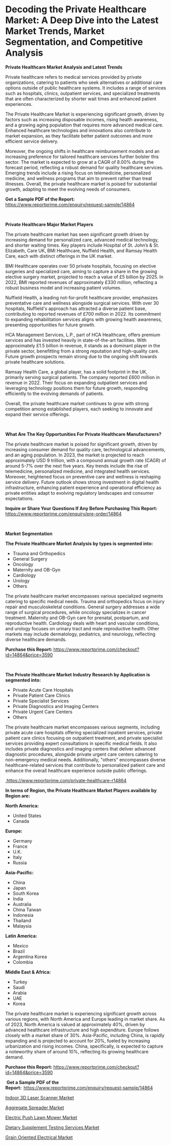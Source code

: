 <p><h1>Decoding the Private Healthcare Market: A Deep Dive into the Latest Market Trends, Market Segmentation, and Competitive Analysis</h1></p><p><strong>Private Healthcare Market Analysis and Latest Trends</strong></p>
<p><p>Private healthcare refers to medical services provided by private organizations, catering to patients who seek alternatives or additional care options outside of public healthcare systems. It includes a range of services such as hospitals, clinics, outpatient services, and specialized treatments that are often characterized by shorter wait times and enhanced patient experiences.</p><p>The Private Healthcare Market is experiencing significant growth, driven by factors such as increasing disposable incomes, rising health awareness, and a growing aging population that requires more advanced medical care. Enhanced healthcare technologies and innovations also contribute to market expansion, as they facilitate better patient outcomes and more efficient service delivery.</p><p>Moreover, the ongoing shifts in healthcare reimbursement models and an increasing preference for tailored healthcare services further bolster this sector. The market is expected to grow at a CAGR of 8.00% during the forecast period, reflecting a robust demand for quality healthcare services. Emerging trends include a rising focus on telemedicine, personalized medicine, and wellness programs that aim to prevent rather than treat illnesses. Overall, the private healthcare market is poised for substantial growth, adapting to meet the evolving needs of consumers.</p></p>
<p><strong>Get a Sample PDF of the Report:&nbsp;</strong> <a href="https://www.reportprime.com/enquiry/request-sample/14864?utm_campaign=1097&utm_medium=2&utm_source=Github&utm_content=ia&utm_term=29112024&utm_id=private-healthcare">https://www.reportprime.com/enquiry/request-sample/14864</a></p>
<p>&nbsp;</p>
<p><strong>Private Healthcare Major Market Players</strong></p>
<p><p>The private healthcare market has seen significant growth driven by increasing demand for personalized care, advanced medical technology, and shorter waiting times. Key players include Hospital of St. John’s & St. Elizabeth, Care UK, BMI Healthcare, Nuffield Health, and Ramsay Health Care, each with distinct offerings in the UK market.</p><p>BMI Healthcare operates over 50 private hospitals, focusing on elective surgeries and specialized care, aiming to capture a share in the growing elective surgery market, projected to reach a value of £5 billion by 2025. In 2022, BMI reported revenues of approximately £330 million, reflecting a robust business model and increasing patient volumes.</p><p>Nuffield Health, a leading not-for-profit healthcare provider, emphasizes preventative care and wellness alongside surgical services. With over 30 hospitals, Nuffield's approach has attracted a diverse patient base, contributing to reported revenues of £700 million in 2022. Its commitment to expanding rehabilitation services aligns with growing health awareness, presenting opportunities for future growth.</p><p>HCA Management Services, L.P., part of HCA Healthcare, offers premium services and has invested heavily in state-of-the-art facilities. With approximately £1.5 billion in revenue, it stands as a dominant player in the private sector, benefitting from a strong reputation and high-quality care. Future growth prospects remain strong due to the ongoing shift towards private healthcare solutions.</p><p>Ramsay Health Care, a global player, has a solid footprint in the UK, primarily serving surgical patients. The company reported £600 million in revenue in 2022. Their focus on expanding outpatient services and leveraging technology positions them for future growth, responding efficiently to the evolving demands of patients.</p><p>Overall, the private healthcare market continues to grow with strong competition among established players, each seeking to innovate and expand their service offerings.</p></p>
<p>&nbsp;</p>
<p><strong>What Are The Key Opportunities For Private Healthcare Manufacturers?</strong></p>
<p><p>The private healthcare market is poised for significant growth, driven by increasing consumer demand for quality care, technological advancements, and an aging population. In 2023, the market is projected to reach approximately USD 9 trillion, with a compound annual growth rate (CAGR) of around 5-7% over the next five years. Key trends include the rise of telemedicine, personalized medicine, and integrated health services. Moreover, heightened focus on preventive care and wellness is reshaping service delivery. Future outlook shows strong investment in digital health infrastructure, enhancing patient experience and operational efficiency as private entities adapt to evolving regulatory landscapes and consumer expectations.</p></p>
<p><strong>Inquire or Share Your Questions If Any Before Purchasing This Report:</strong> <a href="https://www.reportprime.com/enquiry/pre-order/14864?utm_campaign=1097&utm_medium=2&utm_source=Github&utm_content=ia&utm_term=29112024&utm_id=private-healthcare">https://www.reportprime.com/enquiry/pre-order/14864</a></p>
<p>&nbsp;</p>
<p><strong>Market Segmentation</strong></p>
<p><strong>The Private Healthcare Market Analysis by types is segmented into:</strong></p>
<p><ul><li>Trauma and Orthopedics</li><li>General Surgery</li><li>Oncology</li><li>Maternity and OB-Gyn</li><li>Cardiology</li><li>Urology</li><li>Others</li></ul></p>
<p><p>The private healthcare market encompasses various specialized segments catering to specific medical needs. Trauma and orthopedics focus on injury repair and musculoskeletal conditions. General surgery addresses a wide range of surgical procedures, while oncology specializes in cancer treatment. Maternity and OB-Gyn care for prenatal, postpartum, and reproductive health. Cardiology deals with heart and vascular conditions, and urology focuses on urinary tract and male reproductive health. Other markets may include dermatology, pediatrics, and neurology, reflecting diverse healthcare demands.</p></p>
<p><strong>Purchase this Report:&nbsp;</strong><a href="https://www.reportprime.com/checkout?id=14864&price=3590&utm_campaign=1097&utm_medium=2&utm_source=Github&utm_content=ia&utm_term=29112024&utm_id=private-healthcare">https://www.reportprime.com/checkout?id=14864&price=3590</a></p>
<p>&nbsp;</p>
<p><strong>The Private Healthcare Market Industry Research by Application is segmented into:</strong></p>
<p><ul><li>Private Acute Care Hospitals</li><li>Private Patient Care Clinics</li><li>Private Specialist Services</li><li>Private Diagnostics and Imaging Centers</li><li>Private Urgent Care Centers</li><li>Others</li></ul></p>
<p><p>The private healthcare market encompasses various segments, including private acute care hospitals offering specialized inpatient services, private patient care clinics focusing on outpatient treatment, and private specialist services providing expert consultations in specific medical fields. It also includes private diagnostics and imaging centers that deliver advanced diagnostic procedures, alongside private urgent care centers catering to non-emergency medical needs. Additionally, "others" encompasses diverse healthcare-related services that contribute to personalized patient care and enhance the overall healthcare experience outside public offerings.</p></p>
<p><a href="https://www.reportprime.com/private-healthcare-r14864?utm_campaign=1097&utm_medium=2&utm_source=Github&utm_content=ia&utm_term=29112024&utm_id=private-healthcare">&nbsp;https://www.reportprime.com/private-healthcare-r14864</a></p>
<p><strong>In terms of Region, the Private Healthcare Market Players available by Region are:</strong></p>
<p>
    <p> <strong> North America: </strong>
        <ul>
            <li>United States</li>
            <li>Canada</li>
        </ul>
        </p> 
    <p> <strong> Europe: </strong>
        <ul>
            <li>Germany</li>
            <li>France</li>
            <li>U.K.</li>
            <li>Italy</li>
            <li>Russia</li>
        </ul>
        </p> 
    <p> <strong> Asia-Pacific: </strong>
        <ul>
            <li>China</li>
            <li>Japan</li>
            <li>South Korea</li>
            <li>India</li>
            <li>Australia</li>
            <li>China Taiwan</li>
            <li>Indonesia</li>
            <li>Thailand</li>
            <li>Malaysia</li>
        </ul>
        </p> 
    <p> <strong> Latin America: </strong>
        <ul>
            <li>Mexico</li>
            <li>Brazil</li>
            <li>Argentina Korea</li>
            <li>Colombia</li>
        </ul>
        </p> 
    <p> <strong> Middle East & Africa: </strong>
        <ul>
            <li>Turkey</li>
            <li>Saudi</li>
            <li>Arabia</li>
            <li>UAE</li>
            <li>Korea</li>
        </ul>
    </p>
    </p>
<p><p>The private healthcare market is experiencing significant growth across various regions, with North America and Europe leading in market share. As of 2023, North America is valued at approximately 40%, driven by advanced healthcare infrastructure and high expenditure. Europe follows closely with a market share of 30%. Asia-Pacific, including China, is rapidly expanding and is projected to account for 20%, fueled by increasing urbanization and rising incomes. China, specifically, is expected to capture a noteworthy share of around 10%, reflecting its growing healthcare demand.</p></p>
<p><strong>Purchase this Report: </strong><a href="https://www.reportprime.com/checkout?id=14864&price=3590&utm_campaign=1097&utm_medium=2&utm_source=Github&utm_content=ia&utm_term=29112024&utm_id=private-healthcare">https://www.reportprime.com/checkout?id=14864&price=3590</a></p>
<p>&nbsp;<strong>Get a Sample PDF of the Report:&nbsp;&nbsp;</strong><a href="https://www.reportprime.com/enquiry/request-sample/14864?utm_campaign=1097&utm_medium=2&utm_source=Github&utm_content=ia&utm_term=29112024&utm_id=private-healthcare">https://www.reportprime.com/enquiry/request-sample/14864</a></p>
<p><strong></strong></p>
<p><p><a href="https://www.linkedin.com/pulse/projecting-indoor-3d-laser-scanner-markets-future-thorough-examination-gwwyc?utm_campaign=1097&utm_medium=2&utm_source=Github&utm_content=ia&utm_term=29112024&utm_id=private-healthcare">Indoor 3D Laser Scanner Market</a></p><p><a href="https://www.linkedin.com/pulse/aggregate-spreader-landscape-product-spectrum-market-trajectories-st4qc?utm_campaign=1097&utm_medium=2&utm_source=Github&utm_content=ia&utm_term=29112024&utm_id=private-healthcare">Aggregate Spreader Market</a></p><p><a href="https://issuu.com/reportprime-2/docs/electric-push-lawn-mower-market-size-2030.pptx?utm_campaign=1097&utm_medium=2&utm_source=Github&utm_content=ia&utm_term=29112024&utm_id=private-healthcare">Electric Push Lawn Mower Market</a></p><p><a href="https://github.com/darenph8er/Market-Research-Report-List-1/blob/main/dietary-supplement-testing-services-market.md?utm_campaign=1097&utm_medium=2&utm_source=Github&utm_content=ia&utm_term=29112024&utm_id=private-healthcare">Dietary Supplement Testing Services Market</a></p><p><a href="https://issuu.com/reportprime-2/docs/grain-oriented-electrical-market-size-2030.pptx?utm_campaign=1097&utm_medium=2&utm_source=Github&utm_content=ia&utm_term=29112024&utm_id=private-healthcare">Grain Oriented Electrical Market</a></p></p>